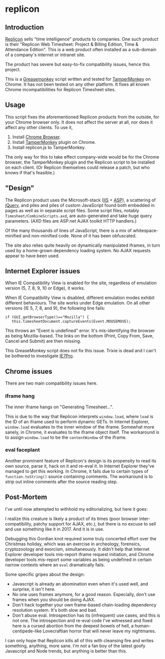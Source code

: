 # replicon

## Introduction

[Replicon](https://www.replicon.com) sells "time intelligence" products to companies. One
such product is their "Replicon Web Timesheet: Project & Billing Edition, Time & Attendance
Edition". This is a web product often installed as a sub-domain of a company's internet or
intranet site.

The product has severe but easy-to-fix compatibility issues, hence this project.

This is a [Greasemonkey](https://www.greasespot.net) script written and tested for 
[TamperMonkey](https://tampermonkey.net) on Chrome. It has not been tested on any other
platform. It fixes all known Chrome incompatibilities for Replicon Timesheet sites.

## Usage

This script fixes the aforementioned Replicon products from the outside, for your Chrome
browser only. It does not affect the server at all, nor does it affect any other clients.
To use it,

1. Install [Chrome Browser](https://www.google.com/chrome/browser/desktop/index.html).
2. Install [TamperMonkey](https://tampermonkey.net) plugin on Chrome.
3. Install replicon.js to TamperMonkey.

The only way for this to take effect company-wide would be for the Chrome browser, the
TamperMonkey plugin and the Replicon script to be installed on each client. (Or Replicon
themselves could release a patch, but who knows if that's feasible.)

## "Design"

The Replicon product uses the Microsoft-stack ([IIS](https://www.iis.net) +
[ASP](https://www.asp.net)), a scattering of [jQuery](https://jquery.com), and piles and
piles of custom JavaScript found both embedded in pages as well as in separate script files.
Some script files, notably `Timesheet/CombineScripts.axd`, are auto-generated and take huge
query parameters. (AXD files are ASP.net AJAX toolkit HTTP handlers.)

Of the many thousands of lines of JavaScript, there is a mix of whitespace-minified and
non-minified code. None of it has been obfuscated.

The site also relies quite heavily on dynamically manipulated iframes, in turn used by a
home-grown dependency loading system. No AJAX requests appear to have been used.

## Internet Explorer issues

When IE Compatibility View is enabled for the site, regardless of emulation version (5, 7, 8,
9, 10 or Edge), it works.

When IE Compatibility View is disabled, different emulation modes exhibit different behaviours.
The site works under Edge emulation. On all other versions (IE 5, 7, 8, and 9), the following
line fails:

```
if (GUI_getBrowserType()=="Mozilla") {
   this.timesheetDocument.captureEvents(Event.MOUSEMOVE);
```

This throws an "Event is undefined" error. It's mis-identifying the browser as being Mozilla-based. The
links on the bottom (Print, Copy From, Save, Cancel and Submit) are then missing.

This GreaseMonkey script does not fix this issue. Trixie is dead and I can't be bothered to
investigate [IE7Pro](https://en.wikipedia.org/wiki/IE7Pro).

## Chrome issues

There are two main compatibility issues here.

### iframe hang

The inner iframe hangs on "Generating Timesheet...".

This is due to the way that Replicon interprets `window.load`, where `load` is the ID of an iframe
used to perform dynamic GETs. In Internet Explorer, `window.load` evaluates to the inner window of
the iframe. Somewhat more sanely, in Chrome, it evaluates to the iframe object itself. The workaround
is to assign `window.load` to be the `contentWindow` of the iframe.

### eval faceplant

Another prominent feature of Replicon's design is its propensity to read its own source, parse it,
hack on it and re-eval it. In Internet Explorer they've managed to get this working. In Chrome, it
fails due to certain types of `function.toString()` source containing comments. The workaround is to 
strip out inline comments after the source reading step.

## Post-Mortem

I've until now attempted to withhold my editorializing, but here it goes:

I realize this creature is likely a product of its times (poor browser inter-compatibility, patchy
support for AJAX, etc.), but there is no excuse to sell and use something like it in 2017. And it is
in use.

Debugging this Gordian knot required some truly concerted effort over the Christmas holiday, which
was an exercise in archeology, forensics, cryptozoology and exorcism, simultaneously. It didn't help
that Internet Explorer developer tools mis-report iframe request initiation, and Chrome developer
tools mis-report some variables as being undefined in certain narrow contexts where an `eval`
dramatically fails.

Some specific gripes about the design:

- Javascript is already an abomination even when it's used well, and surprise, it isn't here.
- No one uses frames anymore, for a good reason. Especially, don't use frames when you should be doing AJAX.
- Don't hack together your own frame-based chain-loading dependency resolution system. It's both slow and bad.
- Don't abuse eval. Introspection has its (infrequent) use cases, and this is not one. The introspection
  and re-eval code I've witnessed and fixed here is a cursed abortion from the deepest bowels of hell, a
  human-centipede-like Lovecraftian horror that will never leave my nightmares.

I can only hope that Replicon kills all of this with cleansing fire and writes something, anything, more sane.
I'm not a fan boy of the latest goofy Javascript and Node trends, but anything is better than this.
  
